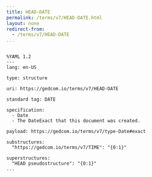 ```yaml
---
title: HEAD-DATE
permalink: /terms/v7/HEAD-DATE.html
layout: none
redirect-from:
  - /terms/v7/HEAD-DATE
...
```


```

%YAML 1.2
---
lang: en-US

type: structure

uri: https://gedcom.io/terms/v7/HEAD-DATE

standard tag: DATE

specification:
  - Date
  - The DateExact that this document was created.

payload: https://gedcom.io/terms/v7/type-Date#exact

substructures:
  "https://gedcom.io/terms/v7/TIME": "{0:1}"

superstructures:
  "HEAD pseudostructure": "{0:1}"
...

```
